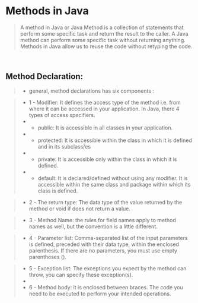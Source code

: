 # Methods in Java

>A method in Java or Java Method is a collection of statements that perform some specific task and return the result to the caller. A Java method can perform some specific task without returning anything. Methods in Java allow us to reuse the code without retyping the code.
<br>

## Method Declaration:

> - general, method declarations has six components :  

> - 1 - Modifier: It defines the access type of the method i.e. from where it can be accessed in your application. In Java, there 4 types of access specifiers. 
> - - public: It is accessible in all classes in your application.
> - - protected: It is accessible within the class in which it is defined and in its subclass/es
> - - private: It is accessible only within the class in which it is defined.
> - - default: It is declared/defined without using any modifier. It is accessible within the same class and package within which its class is defined.
  
> - 2 - The return type: The data type of the value returned by the method or void if does not return a value.

> - 3 -  Method Name: the rules for field names apply to method names as well, but the convention is a little different.

> - 4 -  Parameter list: Comma-separated list of the input parameters is defined, preceded with their data type, within the enclosed parenthesis. If there are no parameters, you must use empty parentheses ().

> - 5 - Exception list: The exceptions you expect by the method can throw, you can specify these exception(s).
> - 
> - 6 - Method body: it is enclosed between braces. The code you need to be executed to perform your intended operations.